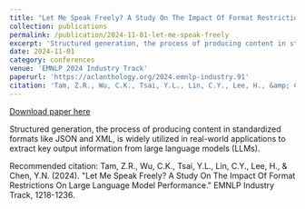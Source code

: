 ```yaml
---
title: "Let Me Speak Freely? A Study On The Impact Of Format Restrictions On Large Language Model Performance"
collection: publications
permalink: /publication/2024-11-01-let-me-speak-freely
excerpt: 'Structured generation, the process of producing content in standardized formats like JSON and XML, is widely utilized in real-world applications to extract key output information from large language models (LLMs).'
date: 2024-11-01
category: conferences
venue: 'EMNLP 2024 Industry Track'
paperurl: 'https://aclanthology.org/2024.emnlp-industry.91'
citation: 'Tam, Z.R., Wu, C.K., Tsai, Y.L., Lin, C.Y., Lee, H., &amp; Chen, Y.N. (2024). &quot;Let Me Speak Freely? A Study On The Impact Of Format Restrictions On Large Language Model Performance.&quot; EMNLP Industry Track, 1218-1236.'
---
```


<a href='https://aclanthology.org/2024.emnlp-industry.91'>Download paper here</a>

Structured generation, the process of producing content in standardized formats like JSON and XML, is widely utilized in real-world applications to extract key output information from large language models (LLMs).

Recommended citation: Tam, Z.R., Wu, C.K., Tsai, Y.L., Lin, C.Y., Lee, H., & Chen, Y.N. (2024). "Let Me Speak Freely? A Study On The Impact Of Format Restrictions On Large Language Model Performance." EMNLP Industry Track, 1218-1236.